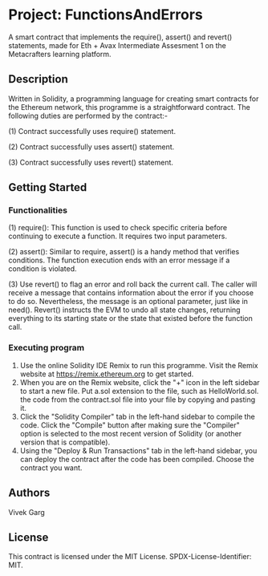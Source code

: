 # Project: FunctionsAndErrors

A smart contract that implements the require(), assert() and revert() statements, made for Eth + Avax Intermediate Assesment 1 on the Metacrafters learning platform.

## Description

Written in Solidity, a programming language for creating smart contracts for the Ethereum network, this programme is a straightforward contract. The following duties are performed by the contract:-

(1) Contract successfully uses require() statement.

(2) Contract successfully uses assert() statement.

(3) Contract successfully uses revert() statement.

## Getting Started

### Functionalities

(1) require(): This function is used to check specific criteria before continuing to execute a function. It requires two input parameters.

(2) assert(): Similar to require, assert() is a handy method that verifies conditions. The function execution ends with an error message if a condition is violated.

(3) Use revert() to flag an error and roll back the current call. The caller will receive a message that contains information about the error if you choose to do so. Nevertheless, the message is an optional parameter, just like in need(). Revert() instructs the EVM to undo all state changes, returning everything to its starting state or the state that existed before the function call.


### Executing program

1. Use the online Solidity IDE Remix to run this programme. Visit the Remix website at https://remix.ethereum.org to get started.
2. When you are on the Remix website, click the "+" icon in the left sidebar to start a new file. Put a.sol extension to the file, such as HelloWorld.sol. the code from the contract.sol file into your file by copying and pasting it.
3. Click the "Solidity Compiler" tab in the left-hand sidebar to compile the code. Click the "Compile" button after making sure the "Compiler" option is selected to the most recent version of Solidity (or another version that is compatible).
4. Using the "Deploy & Run Transactions" tab in the left-hand sidebar, you can deploy the contract after the code has been compiled. Choose the contract you want.

## Authors

Vivek Garg

## License

This contract is licensed under the MIT License. SPDX-License-Identifier: MIT.
